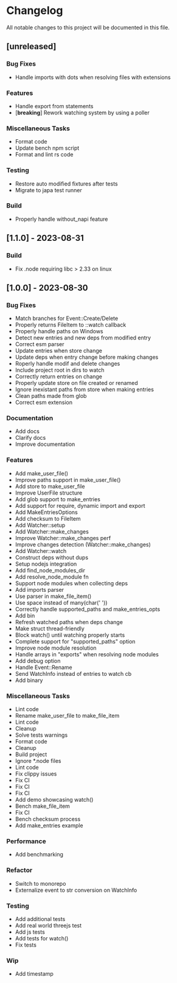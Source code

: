 # Changelog

All notable changes to this project will be documented in this file.

## [unreleased]

### Bug Fixes

- Handle imports with dots when resolving files with extensions

### Features

- Handle export from statements
- [**breaking**] Rework watching system by using a poller

### Miscellaneous Tasks

- Format code
- Update bench npm script
- Format and lint rs code

### Testing

- Restore auto modified fixtures after tests
- Migrate to japa test runner

### Build

- Properly handle without_napi feature

## [1.1.0] - 2023-08-31

### Build

- Fix .node requiring libc > 2.33 on linux

## [1.0.0] - 2023-08-30

### Bug Fixes

- Match branches for Event::Create/Delete
- Properly returns FileItem to ::watch callback
- Properly handle paths on Windows
- Detect new entries and new deps from modified entry
- Correct esm parser
- Update entries when store change
- Update deps when entry change before making changes
- Roperly handle modif and delete changes
- Include project root in dirs to watch
- Correctly return entries on change
- Properly update store on file created or renamed
- Ignore inexistant paths from store when making entries
- Clean paths made from glob
- Correct esm extension

### Documentation

- Add docs
- Clarify docs
- Improve documentation

### Features

- Add make_user_file()
- Improve paths support in make_user_file()
- Add store to make_user_file
- Improve UserFile structure
- Add glob support to make_entries
- Add support for require, dynamic import and export
- Add MakeEntriesOptions
- Add checksum to FileItem
- Add Watcher::setup
- Add Watcher::make_changes
- Improve Watcher::make_changes perf
- Improve changes detection (Watcher::make_changes)
- Add Watcher::watch
- Construct deps without dups
- Setup nodejs integration
- Add find_node_modules_dir
- Add resolve_node_module fn
- Support node modules when collecting deps
- Add imports parser
- Use parser in make_file_item()
- Use space instead of many(char(' '))
- Correctly handle supported_paths and make_entries_opts
- Add bin
- Refresh watched paths when deps change
- Make struct thread-friendly
- Block watch() until watching properly starts
- Complete support for "supported_paths" option
- Improve node module resolution
- Handle arrays in "exports" when resolving node modules
- Add debug option
- Handle Event::Rename
- Send WatchInfo instead of entries to watch cb
- Add binary

### Miscellaneous Tasks

- Lint code
- Rename make_user_file to make_file_item
- Lint code
- Cleanup
- Solve tests warnings
- Format code
- Cleanup
- Build project
- Ignore *.node files
- Lint code
- Fix clippy issues
- Fix CI
- Fix CI
- Fix CI
- Add demo showcasing watch()
- Bench make_file_item
- Fix CI
- Bench checksum process
- Add make_entries example

### Performance

- Add benchmarking

### Refactor

- Switch to monorepo
- Externalize event to str conversion on WatchInfo

### Testing

- Add additional tests
- Add real world threejs test
- Add js tests
- Add tests for watch()
- Fix tests

### Wip

- Add timestamp

<!-- generated by git-cliff -->
